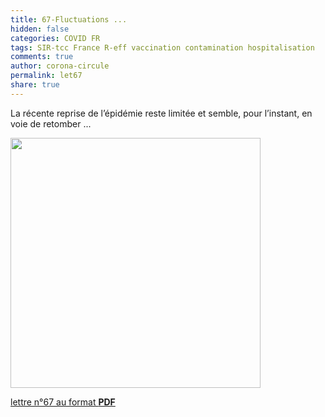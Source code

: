 ```yaml
---
title: 67-Fluctuations ...
hidden: false
categories: COVID FR
tags: SIR-tcc France R-eff vaccination contamination hospitalisation
comments: true
author: corona-circule
permalink: let67
share: true
---
```


<link rel="stylesheet" href="../assets/css/style.css">

La récente reprise de l’épidémie reste limitée et semble, pour l’instant, en voie de retomber ... <br/>

<img src='/lettres/images/img-67.png' width='400px'/>

[lettre n°67 au format __PDF__](/lettres/resources/pdf/lettre-67.pdf)

